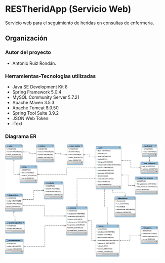# RESTheridApp (Servicio Web)
Servicio web para el seguimiento de heridas en consultas de enfermería.

## Organización

### Autor del proyecto

- Antonio Ruiz Rondán.

### Herramientas-Tecnologías utilizadas

- Java SE Development Kit 8
- Spring Framework 5.0.4
- MySQL Community Server 5.7.21
- Apache Maven 3.5.3
- Apache Tomcat 8.0.50
- Spring Tool Suite 3.9.2
- JSON Web Token
- iText

### Diagrama ER

![Diagrama ER](https://github.com/toninoes/tfg-heridas-rest-servicio-web-spring/blob/master/src/main/resources/static/images/eer.png)

